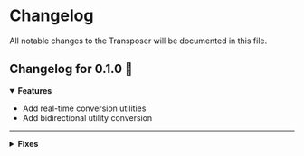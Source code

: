 # Changelog

All notable changes to the Transposer will be documented in this file.

## Changelog for 0.1.0 🎉

<details open>

<summary>
    <b>Features</b>
</summary>

- Add real-time conversion utilities
- Add bidirectional utility conversion

</details>

---

<details>

<summary>
    <b>Fixes</b>
</summary>

- Fixed semantic tag and interpreted as utility classes were fixed
- Fixed text content and interpreted as utility classes were fixed

</details>
